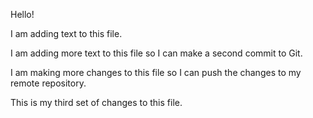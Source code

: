 Hello!

I am adding text to this file.

I am adding more text to this file so I can make a second commit to Git.

I am making more changes to this file so I can push the changes to my remote repository.

This is my third set of changes to this file.
